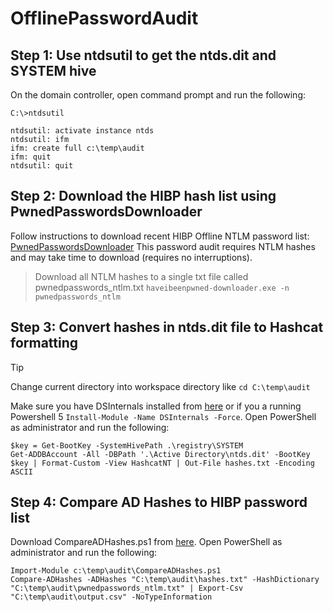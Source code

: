 # OfflinePasswordAudit

## Step 1: Use ntdsutil to get the ntds.dit and SYSTEM hive
On the domain controller, open command prompt and run the following:
```
C:\>ntdsutil

ntdsutil: activate instance ntds
ntdsutil: ifm
ifm: create full c:\temp\audit
ifm: quit
ntdsutil: quit
```

## Step 2: Download the HIBP hash list using PwnedPasswordsDownloader
Follow instructions to download recent HIBP Offline NTLM password list:
[PwnedPasswordsDownloader](https://github.com/HaveIBeenPwned/PwnedPasswordsDownloader)
This password audit requires NTLM hashes and may take time to download (requires no interruptions).
> Download all NTLM hashes to a single txt file called pwnedpasswords_ntlm.txt
`haveibeenpwned-downloader.exe -n pwnedpasswords_ntlm`



## Step 3: Convert hashes in ntds.dit file to Hashcat formatting
> [!TIP]
> Change current directory into workspace directory like `cd C:\temp\audit`

Make sure you have DSInternals installed from [here](https://github.com/MichaelGrafnetter/DSInternals) or if you a running Powershell 5 `Install-Module -Name DSInternals -Force`.
Open PowerShell as administrator and run the following:
```
$key = Get-BootKey -SystemHivePath .\registry\SYSTEM
Get-ADDBAccount -All -DBPath '.\Active Directory\ntds.dit' -BootKey $key | Format-Custom -View HashcatNT | Out-File hashes.txt -Encoding ASCII
```

## Step 4: Compare AD Hashes to HIBP password list
Download CompareADHashes.ps1 from [here](https://github.com/Nova281/OfflinePasswordAudit/blob/main/CompareADHashes.ps1). 
Open PowerShell as administrator and run the following:
```
Import-Module c:\temp\audit\CompareADHashes.ps1
Compare-ADHashes -ADHashes "C:\temp\audit\hashes.txt" -HashDictionary "C:\temp\audit\pwnedpasswords_ntlm.txt" | Export-Csv "C:\temp\audit\output.csv" -NoTypeInformation
```
